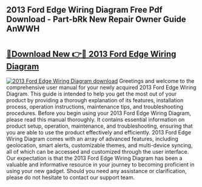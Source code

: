 ## 2013 Ford Edge Wiring Diagram Free Pdf Download - Part-bRk New Repair Owner Guide AnWWH

# <h2><a href="http://dfrwpd.blite.top/?on=2013+Ford+Edge+Wiring+Diagram">🔗Download New 👉🔴 2013 Ford Edge Wiring Diagram</a></h2>

[![2013 Ford Edge Wiring Diagram download](https://i.imgur.com/lujVjoI.png)](http://dfrwpd.blite.top/?on=2013+Ford+Edge+Wiring+Diagram)
Greetings and welcome to the comprehensive user manual for your newly acquired 2013 Ford Edge Wiring Diagram. This guide is intended to help you get the most out of your product by providing a thorough explanation of its features, installation process, operation instructions, maintenance tips, and troubleshooting procedures. Before you begin using your 2013 Ford Edge Wiring Diagram, please read this manual thoroughly. It contains essential information on product setup, operation, maintenance, and troubleshooting, ensuring that you are able to use the product effectively and efficiently. 2013 Ford Edge Wiring Diagram comes with an array of advanced features, including geolocation, smart alerts, customizable themes, and multi-device syncing, all of which can be accessed and customized through the user interface. Our expectation is that the 2013 Ford Edge Wiring Diagram has been a valuable and informative resource in your journey to becoming proficient in using your new gadget. Should you need any assistance or clarification, please do not hesitate to contact our support team.
